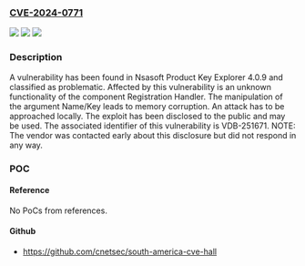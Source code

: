 ### [CVE-2024-0771](https://cve.mitre.org/cgi-bin/cvename.cgi?name=CVE-2024-0771)
![](https://img.shields.io/static/v1?label=Product&message=Product%20Key%20Explorer&color=blue)
![](https://img.shields.io/static/v1?label=Version&message=%3D%204.0.9%20&color=brighgreen)
![](https://img.shields.io/static/v1?label=Vulnerability&message=CWE-119%20Memory%20Corruption&color=brighgreen)

### Description

A vulnerability has been found in Nsasoft Product Key Explorer 4.0.9 and classified as problematic. Affected by this vulnerability is an unknown functionality of the component Registration Handler. The manipulation of the argument Name/Key leads to memory corruption. An attack has to be approached locally. The exploit has been disclosed to the public and may be used. The associated identifier of this vulnerability is VDB-251671. NOTE: The vendor was contacted early about this disclosure but did not respond in any way.

### POC

#### Reference
No PoCs from references.

#### Github
- https://github.com/cnetsec/south-america-cve-hall

